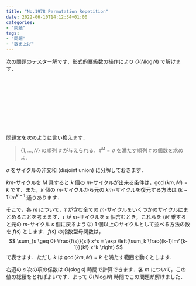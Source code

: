 ```yaml
---
title: "No.1978 Permutation Repetition"
date: 2022-06-10T14:12:34+01:00
categories:
- "問題"
tags:
- "問題"
- "数え上げ"
---
```


次の問題のテスター解です．形式的冪級数の操作により $O(N \log N)$ で解けます．

<div class="iframely-embed"><div class="iframely-responsive" style="height: 140px; padding-bottom: 0;"><a href="https://yukicoder.me/problems/no/1978" data-iframely-url="//cdn.iframe.ly/api/iframe?url=https%3A%2F%2Fyukicoder.me%2Fproblems%2Fno%2F1978&key=db98f8c5577d0512bf5cb79a9237e006"></a></div></div><script async src="//cdn.iframe.ly/embed.js" charset="utf-8"></script>

問題文を次のように言い換えます．
> $\{1,\ldots,N\}$ の順列 $\sigma$ が与えられる．$\tau^M = \sigma$ を満たす順列 $\tau$ の個数を求めよ．

$\sigma$ をサイクルの非交和 (disjoint union) に分解しておきます．

$km$-サイクルを $M$ 乗すると $k$ 個の $m$-サイクルが出来る条件は，$\gcd(km, M) = k$ です．また，$k$ 個の $m$-サイクルから元の $km$-サイクルを復元する方法は $(k-1)! m^{k-1}$ 通りあります．

そこで，各 $m$ について，$\tau$ が含む全ての $m$-サイクルをいくつかのサイクルにまとめることを考えます．$\tau$ が $m$-サイクルを $s$ 個含むとき，これらを ($M$ 乗すると元の $m$-サイクル $s$ 個に戻るような) $1$ 個以上のサイクルとして並べる方法の数を $f(s)$ とします．$f(s)$ の指数型母関数は，
$$
\sum_{s \geq 0} \frac{f(s)}{s!} x^s = \exp \left(\sum_k \frac{(k-1)!m^{k-1}}{k!} x^k \right)
$$
で表せます．ただし $k$ は $\gcd(km, M) = k$ を満たす範囲を動くとします．

右辺の $s$ 次の項の係数は $O(s \log s)$ 時間で計算できます．各 $m$ について，この値の総積をとればよいです．よって $O(N \log N)$ 時間でこの問題が解けました．
